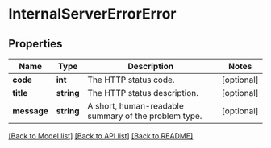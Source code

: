 # InternalServerErrorError

## Properties
Name | Type | Description | Notes
------------ | ------------- | ------------- | -------------
**code** | **int** | The HTTP status code. | [optional] 
**title** | **string** | The HTTP status description. | [optional] 
**message** | **string** | A short, human-readable summary of the problem type. | [optional] 

[[Back to Model list]](../README.md#documentation-for-models) [[Back to API list]](../README.md#documentation-for-api-endpoints) [[Back to README]](../README.md)



